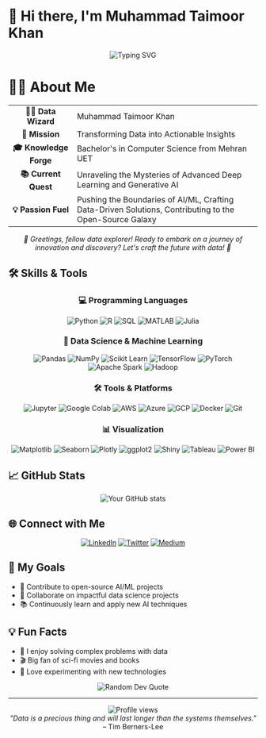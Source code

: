 # 👋 Hi there, I'm Muhammad Taimoor Khan

<div align="center">
<img src="https://readme-typing-svg.herokuapp.com?font=Fira+Code&size=24&pause=300&color=39FF14¢er=true&vCenter=true&width=435&lines=Welcome+to+my+GitHub+profile!;Data+Scientist+%7C+AI%2FML+Enthusiast;Turning+data+into+insights" alt="Typing SVG" />
</div>

# 🧑‍🔬 About Me

<div align="center">
  <table>
    <tr>
      <td align="center"><strong>👨‍💻 Data Wizard</strong></td>
      <td>Muhammad Taimoor Khan</td>
    </tr>
    <tr>
      <td align="center"><strong>🚀 Mission</strong></td>
      <td>Transforming Data into Actionable Insights</td>
    </tr>
    <tr>
      <td align="center"><strong>🎓 Knowledge Forge</strong></td>
      <td>Bachelor's in Computer Science from Mehran UET</td>
    </tr>
    <tr>
      <td align="center"><strong>📚 Current Quest</strong></td>
      <td>Unraveling the Mysteries of Advanced Deep Learning and Generative AI</td>
    </tr>
    <tr>
      <td align="center"><strong>💡 Passion Fuel</strong></td>
      <td>Pushing the Boundaries of AI/ML, Crafting Data-Driven Solutions, Contributing to the Open-Source Galaxy</td>
    </tr>
  </table>
</div>

<div align="center">
  <i>🌟 Greetings, fellow data explorer! Ready to embark on a journey of innovation and discovery? Let's craft the future with data! 🌟</i>
</div>

## 🛠️ Skills & Tools

<div align="center">

### 💻 Programming Languages
![Python](https://img.shields.io/badge/-Python-306998?style=flat-square&logo=python&logoColor=white&size=100)
![R](https://img.shields.io/badge/-R-276DC3?style=flat-square&logo=r&logoColor=white&size=100)
![SQL](https://img.shields.io/badge/-SQL-003B57?style=flat-square&logo=postgresql&logoColor=white&size=100)
![MATLAB](https://img.shields.io/badge/-MATLAB-E36C0B?style=flat-square&logo=mathworks&logoColor=white&size=100)
![Julia](https://img.shields.io/badge/-Julia-7F2B82?style=flat-square&logo=julia&logoColor=white&size=100)

### 🧠 Data Science & Machine Learning
![Pandas](https://img.shields.io/badge/-Pandas-150458?style=flat-square&logo=pandas&logoColor=white&size=100)
![NumPy](https://img.shields.io/badge/-NumPy-013243?style=flat-square&logo=numpy&logoColor=white&size=100)
![Scikit Learn](https://img.shields.io/badge/-Scikit_Learn-F7931E?style=flat-square&logo=scikit-learn&logoColor=white&size=100)
![TensorFlow](https://img.shields.io/badge/-TensorFlow-FF6F00?style=flat-square&logo=tensorflow&logoColor=white&size=100)
![PyTorch](https://img.shields.io/badge/-PyTorch-EE4C2C?style=flat-square&logo=pytorch&logoColor=white&size=100)
![Apache Spark](https://img.shields.io/badge/-Apache_Spark-E25A1C?style=flat-square&logo=apache-spark&logoColor=white&size=100)
![Hadoop](https://img.shields.io/badge/-Hadoop-66CC99?style=flat-square&logo=hadoop&logoColor=white&size=100)

### 🛠️ Tools & Platforms
![Jupyter](https://img.shields.io/badge/-Jupyter-F37626?style=flat-square&logo=jupyter&logoColor=white&size=100)
![Google Colab](https://img.shields.io/badge/-Google_Colab-F9AB00?style=flat-square&logo=googlecolab&logoColor=white&size=100)
![AWS](https://img.shields.io/badge/-AWS-232F3E?style=flat-square&logo=amazonaws&logoColor=white&size=100)
![Azure](https://img.shields.io/badge/-Azure-0089D6?style=flat-square&logo=microsoftazure&logoColor=white&size=100)
![GCP](https://img.shields.io/badge/-GCP-4285F4?style=flat-square&logo=googlecloud&logoColor=white&size=100)
![Docker](https://img.shields.io/badge/-Docker-0DB7ED?style=flat-square&logo=docker&logoColor=white&size=100)
![Git](https://img.shields.io/badge/-Git-F05032?style=flat-square&logo=git&logoColor=white&size=100)

### 📊 Visualization
![Matplotlib](https://img.shields.io/badge/-Matplotlib-003B57?style=flat-square&logo=matplotlib&logoColor=white&size=100)
![Seaborn](https://img.shields.io/badge/-Seaborn-5D4F6F?style=flat-square&logo=seaborn&logoColor=white&size=100)
![Plotly](https://img.shields.io/badge/-Plotly-3B0A45?style=flat-square&logo=plotly&logoColor=white&size=100)
![ggplot2](https://img.shields.io/badge/-ggplot2-0099B0?style=flat-square&logo=ggplot2&logoColor=white&size=100)
![Shiny](https://img.shields.io/badge/-Shiny-6AB6F0?style=flat-square&logo=rstudio&logoColor=white&size=100)
![Tableau](https://img.shields.io/badge/-Tableau-00A3E0?style=flat-square&logo=tableau&logoColor=white&size=100)
![Power BI](https://img.shields.io/badge/-Power%20BI-F2C300?style=flat-square&logo=powerbi&logoColor=white&size=100)

</div>

## 📈 GitHub Stats

<div align="center">
<img src="https://github-readme-stats.vercel.app/api?username=MTaimoorK&show_icons=true&theme=radical" alt="Your GitHub stats" />
</div>

## 🌐 Connect with Me

<div align="center">
  
[![LinkedIn](https://img.shields.io/badge/-LinkedIn-0A66C2?style=flat-square&logo=linkedin&logoColor=white&size=100)](https://www.linkedin.com/in/yourprofile)
[![Twitter](https://img.shields.io/badge/-Twitter-1DA1F2?style=flat-square&logo=twitter&logoColor=white&size=100)](https://twitter.com/YourTwitterHandle)
[![Medium](https://img.shields.io/badge/-Medium-00AB6C?style=flat-square&logo=medium&logoColor=white&size=100)](https://medium.com/@yourprofile)

</div>

## 🎯 My Goals

- 🌟 Contribute to open-source AI/ML projects
- 🤝 Collaborate on impactful data science projects
- 📚 Continuously learn and apply new AI techniques

## 💡 Fun Facts

- 🧩 I enjoy solving complex problems with data
- 🎬 Big fan of sci-fi movies and books
- 🔬 Love experimenting with new technologies

<div align="center">
<img src="https://quotes-github-readme.vercel.app/api?type=horizontal&theme=radical" alt="Random Dev Quote" />
</div>

---

<div align="center">
<img src="https://komarev.com/ghpvc/?username=MTaimoorK&style=flat-square&color=blue" alt="Profile views" />
</div>

<div align="center">
<i>"Data is a precious thing and will last longer than the systems themselves."</i> – Tim Berners-Lee
</div>
